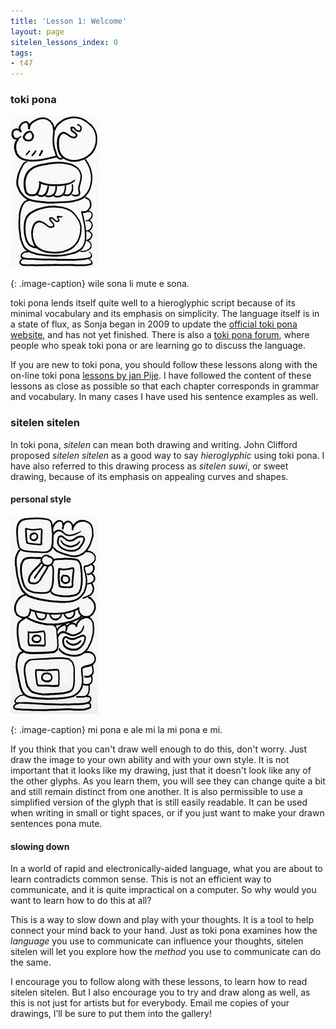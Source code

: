 ```yaml
---
title: 'Lesson 1: Welcome'
layout: page
sitelen_lessons_index: 0
tags: 
- t47
---
```


### toki pona

![Introduction](/images/t47_tokipona/tokisona/tokisona21.jpg)

{: .image-caption}
wile sona li mute e sona.

toki pona lends itself quite well to a hieroglyphic script because of its minimal vocabulary and its emphasis on simplicity. The language itself is in a state of flux, as Sonja began in 2009 to update the [official toki pona website](http://tokipona.org/), and has not yet finished. There is also a [toki pona forum](http://forums.tokipona.org/), where people who speak toki pona or are learning go to discuss the language.

If you are new to toki pona, you should follow these lessons along with the on-line toki pona [lessons by jan Pije](http://tokipona.net/tp/janpije/okamasona.php).  I have followed the content of these lessons as close as possible so that each chapter corresponds in grammar and vocabulary. In many cases I have used his sentence examples as well.

### sitelen sitelen

In toki pona, _sitelen_ can mean both drawing and writing.  John Clifford proposed _sitelen sitelen_ as a good way to say _hieroglyphic_ using toki pona.  I have also referred to this drawing process as _sitelen suwi_, or sweet drawing, because of its emphasis on appealing curves and shapes.

#### personal style

![Introduction](/images/t47_tokipona/tokisona/tokisona03.jpg)

{: .image-caption}
mi pona e ale mi la mi pona e mi.

If you think that you can't draw well enough to do this, don't worry. Just draw the image to your own ability and with your own style. It is not important that it looks like my drawing, just that it doesn't look like any of the other glyphs. As you learn them, you will see they can change quite a bit and still remain distinct from one another. It is also permissible to use a simplified version of the glyph that is still easily readable. It can be used when writing in small or tight spaces, or if you just want to make your drawn sentences pona mute. 


#### slowing down

In a world of rapid and electronically-aided language, what you are about to learn contradicts common sense. This is not an efficient way to communicate, and it is quite impractical on a computer. So why would you want to learn how to do this at all?

This is a way to slow down and play with your thoughts. It is a tool to help connect your mind back to your hand. Just as toki pona examines how the _language_ you use to communicate can influence your thoughts, sitelen sitelen will let you explore how the _method_ you use to communicate can do the same.

I encourage you to follow along with these lessons, to learn how to read sitelen sitelen. But I also encourage you to try and draw along as well, as this is not just for artists but for everybody.  Email me copies of your drawings, I’ll be sure to put them into the gallery!

